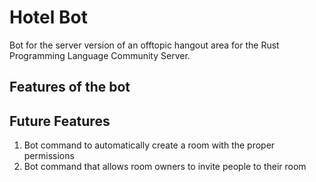 # Hotel Bot

Bot for the server version of an offtopic hangout area for the Rust Programming Language Community Server.

## Features of the bot

## Future Features

1. Bot command to automatically create a room with the proper permissions
2. Bot command that allows room owners to invite people to their room
